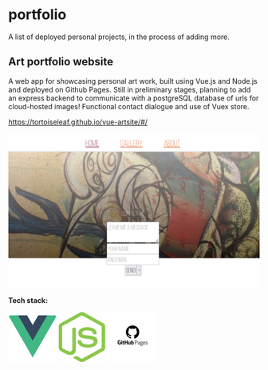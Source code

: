 # portfolio
A list of deployed personal projects, in the process of adding more.

## Art portfolio website
A web app for showcasing personal art work, built using Vue.js and Node.js and deployed on Github Pages.
Still in preliminary stages, planning to add an express backend to communicate with a postgreSQL database of urls for cloud-hosted images!
Functional contact dialogue and use of Vuex store.

https://tortoiseleaf.github.io/vue-artsite/#/

![artsite landing page](https://github.com/TortoiseLeaf/portfolio/blob/main/img/artsite.png?raw=true)

**Tech stack:**

![vue.js](https://github.com/TortoiseLeaf/portfolio/blob/main/img/vuejs.png) ![node.js](https://github.com/TortoiseLeaf/portfolio/blob/main/img/nodejs.png) ![github-pages](https://github.com/TortoiseLeaf/portfolio/blob/main/img/github-pages.png?raw=true)
